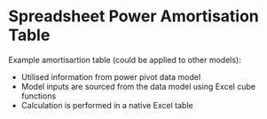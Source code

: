 # Spreadsheet Power Amortisation Table

Example amortisartion table (could be applied to other models):
 - Utilised information from power pivot data model
 - Model inputs are sourced from the data model using Excel cube functions
 - Calculation is performed in a native Excel table
 